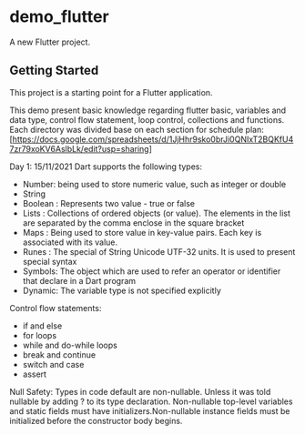 # demo_flutter

A new Flutter project.

## Getting Started

This project is a starting point for a Flutter application.

This demo present basic knowledge regarding flutter basic, variables and data type, control flow statement, loop control, collections and functions.
Each directory was divided base on each section for schedule plan: [https://docs.google.com/spreadsheets/d/1JjHhr9sko0brJi0QNIxT2BQKfU47zr79xoKV6AslbLk/edit?usp=sharing]

Day 1: 15/11/2021
Dart supports the following types:
-   Number: being used to store numeric value, such as integer or double
-   String
-   Boolean : Represents two value - true or false
-   Lists : Collections of ordered objects (or value). The elements in the list are separated by the comma enclose in the square bracket
-   Maps : Being used to store value in key-value pairs. Each key is associated with its value.
-   Runes : The special of String Unicode UTF-32 units. It is used to present special syntax
-   Symbols: The object which are used to refer an operator or identifier that declare in a Dart program
-   Dynamic: The variable type is not specified explicitly

Control flow statements:
-   if and else
-   for loops
-   while and do-while loops
-   break and continue
-   switch and case
-   assert

Null Safety: Types in code default are non-nullable. Unless it was told nullable by adding ? to its type declaration.
Non-nullable top-level variables and static fields must have initializers.Non-nullable instance fields must be initialized
before the constructor body begins.